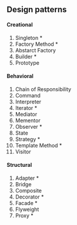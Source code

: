 ## Design patterns


#### Creational
1. Singleton *
2. Factory Method *
3. Abstarct Factory
4. Builder *
5. Prototype
	
#### Behavioral
1. Chain of Responsibility
2. Command
3. Interpreter
4. Iterator *
5. Mediator
6. Mementor
7. Observer *
8. State
9. Strategy *
10. Template Method *
11. Visitor


#### Structural
1. Adapter *
2. Bridge
3. Composite
4. Decorator *
5. Facade *
6. Flyweight
7. Proxy *